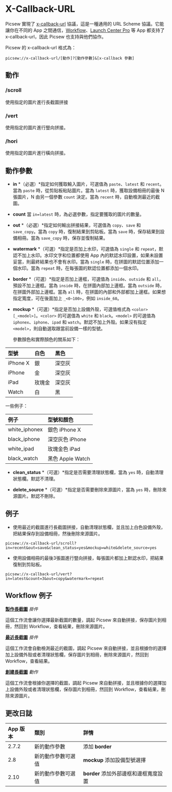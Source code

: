 # X-Callback-URL 

Picsew 實現了 [x-callback-url](http://x-callback-url.com/) 協議，這是一種通用的 URL Scheme 協議。它能讓你在不同的 App 之間通信，[Workflow](https://workflow.is/)、[Launch Center Pro](https://contrast.co/launch-center-pro/) 等 App 都支持了 x-callback-url，因此 Picsew 也支持與他們協作。

Picsew 的 x-callback-url 格式為：

```
picsew://x-callback-url/[動作]?[動作參數]&[x-callback 參數]
```

## 動作

### /scroll

使用指定的圖片進行長截圖拼接

### /vert

使用指定的圖片進行豎向拼接。

### /hori

使用指定的圖片進行橫向拼接。

## 動作參數

- **in** *（必選）*指定如何獲取輸入圖片，可選值為 `paste`、`latest` 和 `recent`。當為 `paste` 時，從剪貼板粘貼圖片。當為 `latest` 時，獲取設備相冊的最後 N 張圖片，N 由另一個參數 `count` 決定。當為 `recent` 時，自動檢測最近的截圖。

- **count** 當 `in=latest` 時，為必選參數，指定要獲取的圖片的數量。
    
- **out** *（必選）*指定如何輸出拼接結果，可選值為 `copy`、`save` 和 `save_copy`。當為 `copy` 時，復制結果到剪貼板。當為 `save` 時，保存結果到設備相冊。當為 `save_copy` 時，保存並復制結果。

- **watermark** *（可選）*指定是否加上水印，可選值為 `single` 和 `repeat`，默認不加上水印。水印文字和位置都使用 App 內的默認水印設置，如果未設置妥當，則最終結果也不會有水印。當為 `single` 時，在拼圖的默認位置添加一個水印。當為 `repeat` 時，在每張圖的默認位置都添加一個水印。

- **border** *（可選）*指定是否加上邊框，可選值為 `inside`、`outside` 和 `all`，預設不加上邊框。當為 `inside` 時，在拼圖內部加上邊框。當為 `outside` 時，在拼圖外部加上邊框。當為 `all` 時，在拼圖的內部和外部都加上邊框。如果想指定寬度，可在後面加上 `_<0~100>`，例如 `inside_60`。

- **mockup** *（可選）*指定是否加上設備外殼，可選值格式為 `<color>[_<model>]`。`<color>` 的可選值為 `white` 和 `black`。`<model>` 的可選值為 `iphonex`、`iphone`、`ipad` 和 `watch`。默認不加上外殼。如果沒有指定 `<model>`，則自動選取跟當前設備一樣的型號。

  參數顏色和實際顏色的關系如下：

|   型號   |  白色  |  黑色  |
| :------- | :----- | :----- |
| iPhone X | 銀     | 深空灰 |
| iPhone   | 金     | 深空灰 |
| iPad     | 玫瑰金 | 深空灰 |
| Watch    | 白     | 黑     |

  一些例子：

|      例子     |    型號和顏色    |
| :------------ | :--------------- |
| white_iphonex | 銀色 iPhone X    |
| black_iphone  | 深空灰色 iPhone  |
| white_ipad    | 玫瑰金色 iPad    |
| black_watch   | 黑色 Apple Watch |

- **clean_status** *（可選）*指定是否需要清理狀態欄，當為 `yes` 時，自動清理狀態欄。默認不清理。

- **delete_source** *（可選）*指定是否需要刪除來源圖片，當為 `yes` 時，刪除來源圖片。默認不刪除。

## 例子

- 使用最近的截圖進行長截圖拼接，自動清理狀態欄，並且加上白色設備外殼，把結果保存到設備相冊，然後刪除來源圖片。

```
picsew://x-callback-url/scroll?in=recent&out=save&clean_status=yes&mockup=white&delete_source=yes
```

- 使用設備相冊的最後3張圖進行豎向拼接，每張圖片都加上默認水印，把結果復制到剪貼板。

```
picsew://x-callback-url/vert?in=latest&count=3&out=copy&watermark=repeat
```

## Workflow 例子

**[製作長截圖](https://workflow.is/workflows/e9b64bc79d854bb0a9f9531d6cab5bdd)** *掛件*

這個工作流會讓你選擇最新截圖的數量，調起 Picsew 來自動拼接，保存圖片到相冊，然回到 Workflow，查看結果，刪除來源圖片。

**[最近長截圖](https://workflow.is/workflows/b3084df208c34b74877471bddad84576)** *掛件*

這個工作流會自動檢測最近的截圖，調起 Picsew 來自動拼接，並且根據你的選擇加上設備外殼或者清理狀態欄，保存圖片到相冊，刪除來源圖片，然回到 Workflow，查看結果。

**[創建長截圖](https://workflow.is/workflows/a9c746a2306e400c914d274b5d0998bd)** *動作*

這個工作流會根據你選擇的截圖，調起 Picsew 來自動拼接，並且根據你的選擇加上設備外殼或者清理狀態欄，保存圖片到相冊，然回到 Workflow，查看結果，刪除來源圖片。

## 更改日誌

| App 版本 |        類別        |             詳情            |
| :------- | :----------------- | :-------------------------- |
| 2.7.2    | 新的動作參數       | 添加 **border**             |
| 2.8      | 新的動作參數可選值 | **mockup** 添加設備型號選擇 |
| 2.10     | 新的動作參數可選值 | **border** 添加外部邊框和邊框寬度設置 |